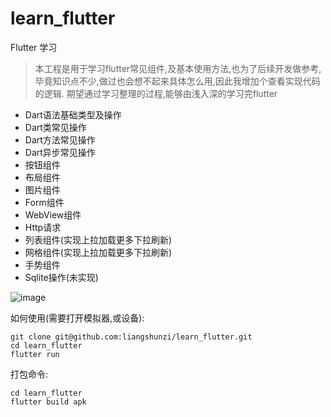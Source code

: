 # learn_flutter
Flutter 学习
> 本工程是用于学习flutter常见组件,及基本使用方法,也为了后续开发做参考,毕竟知识点不少,做过也会想不起来具体怎么用,因此我增加个查看实现代码的逻辑.
> 期望通过学习整理的过程,能够由浅入深的学习完flutter

- Dart语法基础类型及操作
- Dart类常见操作
- Dart方法常见操作
- Dart异步常见操作
- 按钮组件
- 布局组件
- 图片组件
- Form组件
- WebView组件
- Http请求
- 列表组件(实现上拉加载更多下拉刷新)
- 网格组件(实现上拉加载更多下拉刷新)
- 手势组件
- Sqlite操作(未实现)


![image](https://github.com/liangshunzi/self_image/blob/master/1.gif)


如何使用(需要打开模拟器,或设备):

```
git clone git@github.com:liangshunzi/learn_flutter.git
cd learn_flutter
flutter run 
```

打包命令:
```
cd learn_flutter
flutter build apk

```



